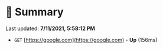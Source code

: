 # 📖 Summary
Last updated: **7/11/2021, 5:58:12 PM**

- `GET` [https://google.com](https://google.com) - **Up** (156ms)
